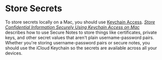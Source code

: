 # Store Secrets

To store secrets locally on a Mac, you should use [Keychain Access](https://support.apple.com/guide/keychain-access/what-is-keychain-access-kyca1083/mac). [*Store Confidential Information Securely Using Keychain Access on Mac*](https://support.apple.com/guide/keychain-access/store-confidential-information-securely-kyca2268/mac) describes how to use Secure Notes to store things like certificates, private keys, and other secret values that aren't plain username-password pairs. Whether you're storing username-password pairs or secure notes, you should use the iCloud Keychain so the secrets are available across all your devices.
